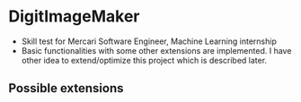 # DigitImageMaker

- Skill test for Mercari Software Engineer, Machine Learning internship
- Basic functionalities with some other extensions are implemented. I have other idea to extend/optimize this project which is described later.



## Possible extensions

